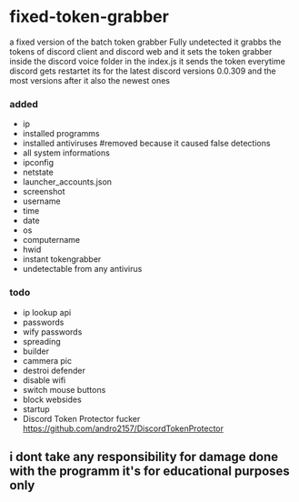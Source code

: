 # fixed-token-grabber
a fixed version of the batch token grabber Fully undetected it grabbs the tokens of discord client and discord web and it sets the token grabber inside the discord voice folder in the index.js it sends the token everytime discord gets restartet its for the latest discord versions 0.0.309 and the most versions after it also the newest ones

### added
- ip
- installed programms
- installed antiviruses #removed because it caused false detections
- all system informations
- ipconfig
- netstate
- launcher_accounts.json
- screenshot
- username 
- time
- date
- os
- computername
- hwid
- instant tokengrabber
- undetectable from any antivirus

### todo
- ip lookup api
- passwords
- wify passwords
- spreading
- builder
- cammera pic
- destroi defender
- disable wifi
- switch mouse buttons
- block websides
- startup
- Discord Token Protector fucker https://github.com/andro2157/DiscordTokenProtector
## i dont take any responsibility for damage done with the programm it's for educational purposes only
